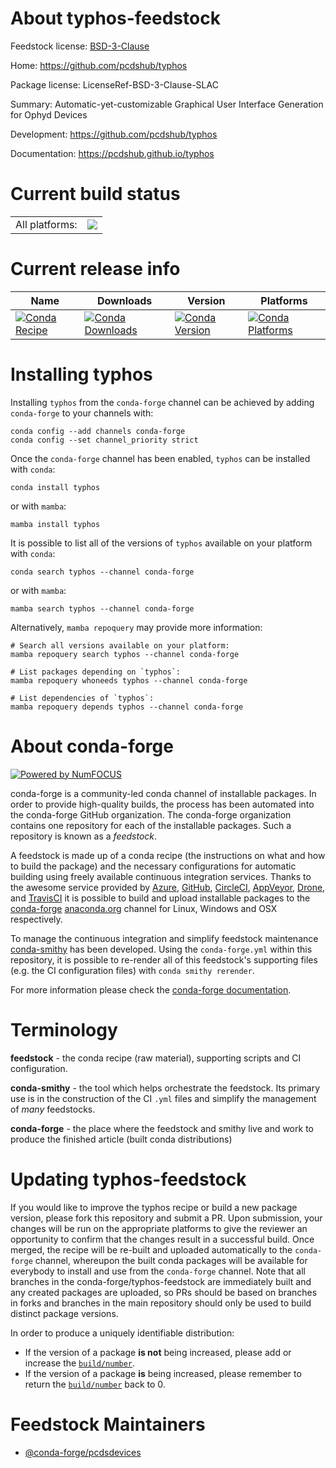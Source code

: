 About typhos-feedstock
======================

Feedstock license: [BSD-3-Clause](https://github.com/conda-forge/typhos-feedstock/blob/main/LICENSE.txt)

Home: https://github.com/pcdshub/typhos

Package license: LicenseRef-BSD-3-Clause-SLAC

Summary: Automatic-yet-customizable Graphical User Interface Generation for Ophyd Devices

Development: https://github.com/pcdshub/typhos

Documentation: https://pcdshub.github.io/typhos

Current build status
====================


<table><tr><td>All platforms:</td>
    <td>
      <a href="https://dev.azure.com/conda-forge/feedstock-builds/_build/latest?definitionId=9287&branchName=main">
        <img src="https://dev.azure.com/conda-forge/feedstock-builds/_apis/build/status/typhos-feedstock?branchName=main">
      </a>
    </td>
  </tr>
</table>

Current release info
====================

| Name | Downloads | Version | Platforms |
| --- | --- | --- | --- |
| [![Conda Recipe](https://img.shields.io/badge/recipe-typhos-green.svg)](https://anaconda.org/conda-forge/typhos) | [![Conda Downloads](https://img.shields.io/conda/dn/conda-forge/typhos.svg)](https://anaconda.org/conda-forge/typhos) | [![Conda Version](https://img.shields.io/conda/vn/conda-forge/typhos.svg)](https://anaconda.org/conda-forge/typhos) | [![Conda Platforms](https://img.shields.io/conda/pn/conda-forge/typhos.svg)](https://anaconda.org/conda-forge/typhos) |

Installing typhos
=================

Installing `typhos` from the `conda-forge` channel can be achieved by adding `conda-forge` to your channels with:

```
conda config --add channels conda-forge
conda config --set channel_priority strict
```

Once the `conda-forge` channel has been enabled, `typhos` can be installed with `conda`:

```
conda install typhos
```

or with `mamba`:

```
mamba install typhos
```

It is possible to list all of the versions of `typhos` available on your platform with `conda`:

```
conda search typhos --channel conda-forge
```

or with `mamba`:

```
mamba search typhos --channel conda-forge
```

Alternatively, `mamba repoquery` may provide more information:

```
# Search all versions available on your platform:
mamba repoquery search typhos --channel conda-forge

# List packages depending on `typhos`:
mamba repoquery whoneeds typhos --channel conda-forge

# List dependencies of `typhos`:
mamba repoquery depends typhos --channel conda-forge
```


About conda-forge
=================

[![Powered by
NumFOCUS](https://img.shields.io/badge/powered%20by-NumFOCUS-orange.svg?style=flat&colorA=E1523D&colorB=007D8A)](https://numfocus.org)

conda-forge is a community-led conda channel of installable packages.
In order to provide high-quality builds, the process has been automated into the
conda-forge GitHub organization. The conda-forge organization contains one repository
for each of the installable packages. Such a repository is known as a *feedstock*.

A feedstock is made up of a conda recipe (the instructions on what and how to build
the package) and the necessary configurations for automatic building using freely
available continuous integration services. Thanks to the awesome service provided by
[Azure](https://azure.microsoft.com/en-us/services/devops/), [GitHub](https://github.com/),
[CircleCI](https://circleci.com/), [AppVeyor](https://www.appveyor.com/),
[Drone](https://cloud.drone.io/welcome), and [TravisCI](https://travis-ci.com/)
it is possible to build and upload installable packages to the
[conda-forge](https://anaconda.org/conda-forge) [anaconda.org](https://anaconda.org/)
channel for Linux, Windows and OSX respectively.

To manage the continuous integration and simplify feedstock maintenance
[conda-smithy](https://github.com/conda-forge/conda-smithy) has been developed.
Using the ``conda-forge.yml`` within this repository, it is possible to re-render all of
this feedstock's supporting files (e.g. the CI configuration files) with ``conda smithy rerender``.

For more information please check the [conda-forge documentation](https://conda-forge.org/docs/).

Terminology
===========

**feedstock** - the conda recipe (raw material), supporting scripts and CI configuration.

**conda-smithy** - the tool which helps orchestrate the feedstock.
                   Its primary use is in the construction of the CI ``.yml`` files
                   and simplify the management of *many* feedstocks.

**conda-forge** - the place where the feedstock and smithy live and work to
                  produce the finished article (built conda distributions)


Updating typhos-feedstock
=========================

If you would like to improve the typhos recipe or build a new
package version, please fork this repository and submit a PR. Upon submission,
your changes will be run on the appropriate platforms to give the reviewer an
opportunity to confirm that the changes result in a successful build. Once
merged, the recipe will be re-built and uploaded automatically to the
`conda-forge` channel, whereupon the built conda packages will be available for
everybody to install and use from the `conda-forge` channel.
Note that all branches in the conda-forge/typhos-feedstock are
immediately built and any created packages are uploaded, so PRs should be based
on branches in forks and branches in the main repository should only be used to
build distinct package versions.

In order to produce a uniquely identifiable distribution:
 * If the version of a package **is not** being increased, please add or increase
   the [``build/number``](https://docs.conda.io/projects/conda-build/en/latest/resources/define-metadata.html#build-number-and-string).
 * If the version of a package **is** being increased, please remember to return
   the [``build/number``](https://docs.conda.io/projects/conda-build/en/latest/resources/define-metadata.html#build-number-and-string)
   back to 0.

Feedstock Maintainers
=====================

* [@conda-forge/pcdsdevices](https://github.com/orgs/conda-forge/teams/pcdsdevices/)

